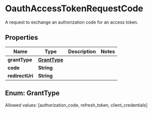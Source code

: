

# OauthAccessTokenRequestCode

A request to exchange an authorization code for an access token.

## Properties

Name | Type | Description | Notes
------------ | ------------- | ------------- | -------------
**grantType** | [**GrantType**](#GrantType) |  | 
**code** | **String** |  | 
**redirectUri** | **String** |  | 


## Enum: GrantType
Allowed values: [authorization_code, refresh_token, client_credentials]




